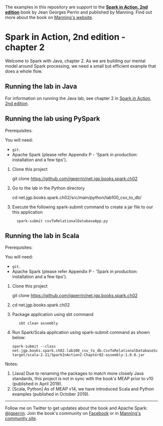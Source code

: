 The examples in this repository are support to the **[Spark in Action, 2nd edition](http://jgp.net/sia)** book by Jean Georges Perrin and published by Manning. Find out more about the book on [Manning's website](http://jgp.net/sia).

# Spark in Action, 2nd edition - chapter 2

Welcome to Spark with Java, chapter 2. As we are building our mental model around Spark processing, we need a small but efficient example that does a whole flow.

## Running the lab in Java

For information on running the Java lab, see chapter 2 in [Spark in Action, 2nd edition](http://jgp.net/sia).


## Running the lab using PySpark

Prerequisites:

You will need:
 * `git`.
 * Apache Spark (please refer Appendix P - 'Spark in production: installation and a few tips').

1. Clone this project
    
   git clone https://github.com/jgperrin/net.jgp.books.spark.ch02

2. Go to the lab in the Python directory
    
   cd net.jgp.books.spark.ch02/src/main/python/lab100_csv_to_db/

3. Execute the following spark-submit command to create a jar file to our this application
       
   ```
     spark-submit csvToRelationalDatabaseApp.py
   ```
   
## Running the lab in Scala

Prerequisites:

You will need:
 * `git`.
 * Apache Spark (please refer Appendix P - 'Spark in production: installation and a few tips').


1. Clone this project
       
   git clone https://github.com/jgperrin/net.jgp.books.spark.ch02

2. cd net.jgp.books.spark.ch02

3. Package application using sbt command

   ```
      sbt clean assembly
   ```

4. Run Spark/Scala application using spark-submit command as shown below:
   
    ```
    spark-submit --class net.jgp.books.spark.ch02.lab100_csv_to_db.CsvToRelationalDatabaseScalaApp target/scala-2.11/SparkInAction2-Chapter02-assembly-1.0.0.jar
    ```

Notes: 
 1. [Java] Due to renaming the packages to match more closely Java standards, this project is not in sync with the book's MEAP prior to v10 (published in April 2019).
 2. [Scala, Python] As of MEAP v14, we have introduced Scala and Python examples (published in October 2019).
 
---

Follow me on Twitter to get updates about the book and Apache Spark: [@jgperrin](https://twitter.com/jgperrin). Join the book's community on [Facebook](https://www.facebook.com/SparkWithJava/) or in [Manning's community site](https://forums.manning.com/forums/spark-in-action-second-edition?a_aid=jgp).
